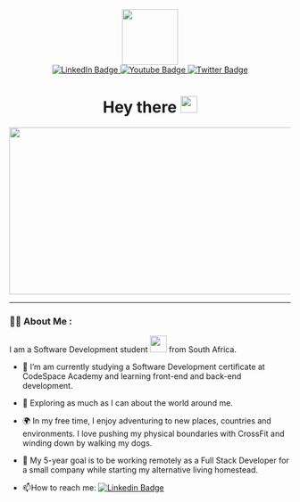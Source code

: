 <div id="header" align="center">
  <img src="https://media.giphy.com/media/M9gbBd9nbDrOTu1Mqx/giphy.gif" width="100"/>
  <div id="badges">
  <a href="your-linkedin-URL">
    <img src="https://img.shields.io/badge/LinkedIn-blue?style=for-the-badge&logo=linkedin&logoColor=white" alt="LinkedIn Badge"/>
  </a>
  <a href="your-youtube-URL">
    <img src="https://img.shields.io/badge/YouTube-red?style=for-the-badge&logo=youtube&logoColor=white" alt="Youtube Badge"/>
  </a>
  <a href="your-twitter-URL">
    <img src="https://img.shields.io/badge/Twitter-blue?style=for-the-badge&logo=twitter&logoColor=white" alt="Twitter Badge"/>
  </a>
</div>
  <img src="https://komarev.com/ghpvc/?username=nicoledeklerk&style=flat-square&color=blue" alt=""/>
  <h1>
  Hey there
  <img src="https://media.giphy.com/media/hvRJCLFzcasrR4ia7z/giphy.gif" width="30px"/>
</h1>
</div>
<div align="center">
  <img src="https://i.giphy.com/media/v1.Y2lkPTc5MGI3NjExbnEwZ216bDRjMnhocDZ0ZG1jcWJ0OXd3OXVqOGNkcGd4bnc1dzZmciZlcD12MV9pbnRlcm5hbF9naWZfYnlfaWQmY3Q9Zw/L8K62iTDkzGX6/giphy.gif" width="600" height="300"/>
</div>

---

### :woman_technologist: About Me :
I am a Software Development student <img src="https://media.giphy.com/media/WUlplcMpOCEmTGBtBW/giphy.gif" width="30"> from South Africa.

- :open_book: I’m am currently studying a Software Development certificate at CodeSpace Academy and learning front-end and back-end development.

- :seedling: Exploring as much as I can about the world around me.

- :earth_africa: In my free time, I enjoy adventuring to new places, countries and environments. I love pushing my physical boundaries with CrossFit and winding down by walking my dogs.
  
- :sunflower: My 5-year goal is to be working remotely as a Full Stack Developer for a small company while starting my alternative living homestead. 

- :mailbox:How to reach me: [![Linkedin Badge](https://img.shields.io/badge/LinkedIn-blue?style=flat&logo=Linkedin&logoColor=white)](https://www.linkedin.com/in/nicole-natalie-de-klerk-6386032a2)
